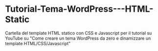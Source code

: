 # Tutorial-Tema-WordPress---HTML-Static
Cartella del template HTML statico con CSS e Javascript per il tutorial su YouTube su "Come creare un tema WordPress da zero e dinamizzare un template HTML/CSS/Javascript"
